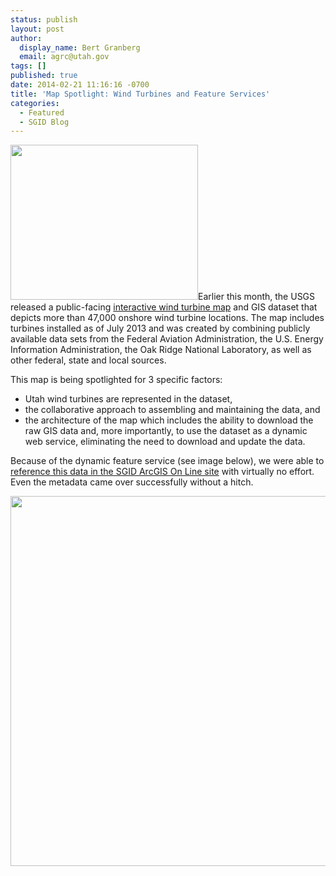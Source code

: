 ```yaml
---
status: publish
layout: post
author:
  display_name: Bert Granberg
  email: agrc@utah.gov
tags: []
published: true
date: 2014-02-21 11:16:16 -0700
title: 'Map Spotlight: Wind Turbines and Feature Services'
categories:
  - Featured
  - SGID Blog
---
```

<p><a href="{{ "/downloads/wind1.png" | prepend: site.baseurl }}"><img src="{{ "/images/wind1-300x248.png" | prepend: site.baseurl }}" alt="" title="wind1" width="300" height="248" class="inline-text-left" /></a>Earlier this month, the USGS released a public-facing <a href="http://eerscmap.usgs.gov/windfarm/">interactive wind turbine map</a> and GIS dataset that depicts more than 47,000 onshore wind turbine locations.  The map includes turbines installed as of July 2013 and was created by combining publicly available data sets from the Federal Aviation Administration, the U.S. Energy Information Administration, the Oak Ridge National Laboratory, as well as other federal, state and local sources.</p>
<p>This map is being spotlighted for 3 specific factors: </p>
<ul>
<li>Utah wind turbines are represented in the dataset, </li>
<li>the collaborative approach to assembling and maintaining the data, and </li>
<li>the architecture of the map which includes the ability to download the raw GIS data and, more importantly, to use the dataset as a dynamic web service, eliminating the need to download and update the data. </li>
</ul>
<p>Because of the dynamic feature service (see image below), we were able to <a href="http://utah.maps.arcgis.com/home/item.html?id=7ece6e2d2e8f49c797e5d875fdfacb21">reference this data in the SGID ArcGIS On Line site</a> with virtually no effort. Even the metadata came over successfully without a hitch.</p>
<p><a href="{{ "/downloads/wind2.png" | prepend: site.baseurl }}"><img src="{{ "/images/wind2.png" | prepend: site.baseurl }}" alt="" title="wind2" width="714" height="592" class="inline-text-left" /></a></p>
